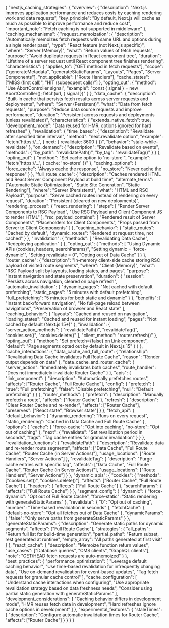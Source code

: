 {
  "nextjs_caching_strategies": {
    "overview": {
      "description": "Next.js improves application performance and reduces costs by caching rendering work and data requests",
      "key_principle": "By default, Next.js will cache as much as possible to improve performance and reduce cost",
      "important_note": "Fetch caching is not supported in middleware"
    },
    "caching_mechanisms": {
      "request_memoization": {
        "description": "Automatically memoizes fetch requests with same URL and options during a single render pass",
        "type": "React feature (not Next.js specific)",
        "where": "Server (Memory)",
        "what": "Return values of fetch requests",
        "purpose": "Avoid duplicate requests in React component tree",
        "duration": "Lifetime of a server request until React component tree finishes rendering",
        "characteristics": {
          "applies_to": ["GET method in fetch requests"],
          "scope": ["generateMetadata", "generateStaticParams", "Layouts", "Pages", "Server Components"],
          "not_applicable": ["Route Handlers"],
          "cache_states": ["MISS (first call)", "HIT (subsequent calls)"]
        },
        "opting_out": {
          "method": "Use AbortController signal",
          "example": "const { signal } = new AbortController(); fetch(url, { signal })"
        }
      },
      "data_cache": {
        "description": "Built-in cache that persists fetch results across server requests and deployments",
        "where": "Server (Persistent)",
        "what": "Data from fetch requests",
        "purpose": "Reduce data source requests and improve performance",
        "duration": "Persistent across requests and deployments (unless revalidated)",
        "characteristics": {
          "extends_native_fetch": true,
          "development_mode": "Data reused for HMR, options ignored for hard refreshes"
        },
        "revalidation": {
          "time_based": {
            "description": "Revalidate after specified time interval",
            "method": "next.revalidate option",
            "example": "fetch('https://...', { next: { revalidate: 3600 } })",
            "behavior": "stale-while-revalidate"
          },
          "on_demand": {
            "description": "Revalidate based on events",
            "methods": {
              "by_path": "revalidatePath()",
              "by_tag": "revalidateTag()"
            }
          }
        },
        "opting_out": {
          "method": "Set cache option to 'no-store'",
          "example": "fetch('https://...', { cache: 'no-store' })"
        },
        "caching_options": {
          "force_cache": "Always cache the response",
          "no_store": "Never cache the response"
        }
      },
      "full_route_cache": {
        "description": "Caches rendered HTML and React Server Component Payload at build time",
        "alternate_terms": ["Automatic Static Optimization", "Static Site Generation", "Static Rendering"],
        "where": "Server (Persistent)",
        "what": "HTML and RSC Payload",
        "purpose": "Serve cached routes instead of rendering on every request",
        "duration": "Persistent (cleared on new deployments)",
        "rendering_process": {
          "react_rendering": {
            "steps": [
              "Render Server Components to RSC Payload",
              "Use RSC Payload and Client Component JS to render HTML"
            ],
            "rsc_payload_contains": [
              "Rendered result of Server Components",
              "Placeholders for Client Components",
              "Props passed from Server to Client Components"
            ]
          },
          "caching_behavior": {
            "static_routes": "Cached by default",
            "dynamic_routes": "Rendered at request time, not cached"
          }
        },
        "invalidation": {
          "methods": [
            "Revalidating Data Cache",
            "Redeploying application"
          ]
        },
        "opting_out": {
          "methods": [
            "Using Dynamic APIs (cookies, headers, searchParams)",
            "Setting dynamic = 'force-dynamic'",
            "Setting revalidate = 0",
            "Opting out of Data Cache"
          ]
        }
      },
      "router_cache": {
        "description": "In-memory client-side cache storing RSC payload of visited route segments",
        "where": "Client (Memory)",
        "what": "RSC Payload split by layouts, loading states, and pages",
        "purpose": "Instant navigation and state preservation",
        "duration": {
          "session": "Persists across navigation, cleared on page refresh",
          "automatic_invalidation": {
            "dynamic_pages": "Not cached with default prefetching",
            "static_pages": "5 minutes with default prefetching",
            "full_prefetching": "5 minutes for both static and dynamic"
          }
        },
        "benefits": [
          "Instant back/forward navigation",
          "No full-page reload between navigations",
          "Preservation of browser and React state"
        ],
        "caching_behavior": {
          "layouts": "Cached and reused on navigation",
          "loading_states": "Cached and reused for instant loading",
          "pages": "Not cached by default (Next.js 15+)"
        },
        "invalidation": {
          "server_action_methods": [
            "revalidatePath()",
            "revalidateTag()",
            "cookies.set()",
            "cookies.delete()"
          ],
          "client_method": "router.refresh()"
        },
        "opting_out": {
          "method": "Set prefetch={false} on Link component",
          "default": "Page segments opted out by default in Next.js 15"
        }
      }
    },
    "cache_interactions": {
      "data_cache_and_full_route": {
        "relationship": "Revalidating Data Cache invalidates Full Route Cache",
        "reason": "Render output depends on data"
      },
      "data_cache_and_router_cache": {
        "server_action": "Immediately invalidates both caches",
        "route_handler": "Does not immediately invalidate Router Cache"
      }
    },
    "apis": {
      "link_component": {
        "description": "Automatically prefetches routes",
        "affects": ["Router Cache", "Full Route Cache"],
        "config": {
          "prefetch": {
            "true": "Full prefetching",
            "false": "Disable prefetching",
            "null": "Default prefetching"
          }
        }
      },
      "router_methods": {
        "prefetch": {
          "description": "Manually prefetch a route",
          "affects": ["Router Cache"]
        },
        "refresh": {
          "description": "Clear Router Cache and re-render",
          "affects": ["Router Cache"],
          "preserves": ["React state", "Browser state"]
        }
      },
      "fetch_api": {
        "default_behavior": {
          "dynamic_rendering": "Runs on every request",
          "static_rendering": "Cached in Data Cache and Full Route Cache"
        },
        "options": {
          "cache": {
            "force-cache": "Opt into caching",
            "no-store": "Opt out of caching"
          },
          "next": {
            "revalidate": "Set revalidation period in seconds",
            "tags": "Tag cache entries for granular invalidation"
          }
        }
      },
      "revalidation_functions": {
        "revalidatePath": {
          "description": "Revalidate data and re-render route segments",
          "affects": ["Data Cache", "Full Route Cache", "Router Cache (in Server Actions)"],
          "usage_locations": ["Route Handlers", "Server Actions"]
        },
        "revalidateTag": {
          "description": "Purge cache entries with specific tag",
          "affects": ["Data Cache", "Full Route Cache", "Router Cache (in Server Actions)"],
          "usage_locations": ["Route Handlers", "Server Actions"]
        }
      },
      "dynamic_apis": {
        "cookies": {
          "methods": ["cookies.set()", "cookies.delete()"],
          "affects": ["Router Cache", "Full Route Cache"]
        },
        "headers": {
          "affects": ["Full Route Cache"]
        },
        "searchParams": {
          "affects": ["Full Route Cache"]
        }
      },
      "segment_config": {
        "dynamic": {
          "force-dynamic": "Opt out of Full Route Cache",
          "force-static": "Static rendering with generateStaticParams"
        },
        "revalidate": {
          "0": "Opt out of caching",
          "number": "Time-based revalidation in seconds"
        },
        "fetchCache": {
          "default-no-store": "Opt all fetches out of Data Cache"
        },
        "dynamicParams": {
          "false": "Only serve paths from generateStaticParams"
        }
      },
      "generateStaticParams": {
        "description": "Generate static paths for dynamic segments",
        "affects": ["Full Route Cache"],
        "strategies": {
          "all_paths": "Return full list for build-time generation",
          "partial_paths": "Return subset, rest generated at runtime",
          "empty_array": "All paths generated at first visit"
        }
      },
      "react_cache": {
        "description": "Memoize function return values",
        "use_cases": ["Database queries", "CMS clients", "GraphQL clients"],
        "note": "GET/HEAD fetch requests are auto-memoized"
      }
    },
    "best_practices": {
      "performance_optimization": [
        "Leverage default caching behavior",
        "Use time-based revalidation for infrequently changing data",
        "Use on-demand revalidation for event-based updates",
        "Tag fetch requests for granular cache control"
      ],
      "cache_configuration": [
        "Understand cache interactions when configuring",
        "Use appropriate revalidation strategy based on data freshness needs",
        "Consider using partial static generation with generateStaticParams"
      ],
      "development_considerations": [
        "Caching behavior differs in development mode",
        "HMR reuses fetch data in development",
        "Hard refreshes ignore cache options in development"
      ]
    },
    "experimental_features": {
      "staleTimes": {
        "description": "Configure automatic invalidation times for Router Cache",
        "affects": ["Router Cache"]
      }
    }
  }
}